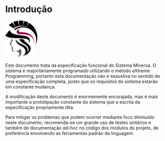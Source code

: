 # Introdução

![Logomarca do Sistema Minerva](./minerva-logo.png)

Este documento trata da especificação funcional do Sistema Minerva. O sistema
é majoritariamente programado utilizando o método eXtreme Programming, portanto
esta documentação não é exaustiva no sentido de uma especificação completa,
posto que os requisitos do sistema estarão em constante mudança.

A modificação deste documento é enormemente encorajada, mas é mais importante a
prototipação constante do sistema que a escrita da especificação propriamente
dita.

Para mitigar os problemas que podem ocorrer mediante foco diminuído neste
documento, recomenda-se um grande uso de testes unitários e também de documentação
_ad-hoc_ no código dos módulos do projeto, de preferência envolvendo as ferramentas
padrão da linguagem.

